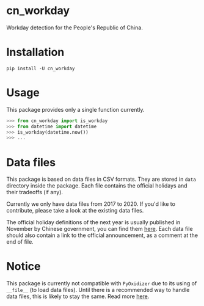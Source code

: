 # cn_workday

Workday detection for the People's Republic of China.

# Installation

```shell
pip install -U cn_workday
```

# Usage

This package provides only a single function currently.

```python
>>> from cn_workday import is_workday
>>> from datetime import datetime
>>> is_workday(datetime.now())
>>> ...
```

# Data files

This package is based on data files in CSV formats. They are stored in `data`
 directory inside the package. Each file contains the official holidays
 and their tradeoffs (if any).

Currently we only have data files from 2017 to 2020. If you'd like
 to contribute, please take a look at the existing data files.

The official holiday definitions of the next year is usually published
 in November by Chinese government, you can find them [here](gov_cn_node_330).
 Each data file should also contain a link to the official announcement, as a
 comment at the end of file.

# Notice

This package is currently not compatible with `PyOxidizer` due to its using of
 `__file__` (to load data files). Until there is a recommended way to handle
 data files, this is likely to stay the same. Read more [here][py_oxidizer_i69].


  [gov_cn_node_330]: http://www.gov.cn/zhengce/content/node_330.htm
  [py_oxidizer_i69]: https://github.com/indygreg/PyOxidizer/issues/69

